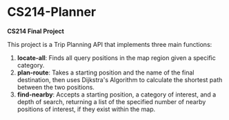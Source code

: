 # CS214-Planner
**CS214 Final Project**

This project is a Trip Planning API that implements three main functions:

1. **locate-all**: Finds all query positions in the map region given a specific category.
2. **plan-route**: Takes a starting position and the name of the final destination, then uses Dijkstra's Algorithm to calculate the shortest path between the two positions.
3. **find-nearby**: Accepts a starting position, a category of interest, and a depth of search, returning a list of the specified number of nearby positions of interest, if they exist within the map.
